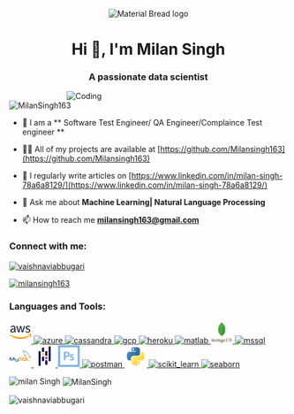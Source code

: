 <p align="center">
    <img width="500" src="https://media.licdn.com/dms/image/C4D12AQFKRQOp_aXz0g/article-cover_image-shrink_600_2000/0/1577211633664?e=2147483647&v=beta&t=pZ5TdXalXICIqPXTDBX6NP-CYlGS3wE2Kn6y1XiYjHI" alt="Material Bread logo"> </p>
<h1 align="center">Hi 👋, I'm Milan Singh</h1>
<h3 align="center">A passionate data scientist</h3>
<img align="right" alt="Coding" width="400" src= https://cdn.dribbble.com/users/331265/screenshots/2498700/ana-d-small.gif>

<p align="left"> <img src="https://komarev.com/ghpvc/?username=Milansingh163&label=PROFILE+VIEWS" alt="MilanSingh163" /> </p>

- 🌱 I am a ** Software Test Engineer/ QA Engineer/Complaince Test engineer **

- 👨‍💻 All of my projects are available at [https://github.com/Milansingh163](https://github.com/Milansingh163)

- 📝 I regularly write articles on [https://www.linkedin.com/in/milan-singh-78a6a8129/](https://www.linkedin.com/in/milan-singh-78a6a8129/)

- 💬 Ask me about **Machine Learning| Natural Language Processing**

- 📫 How to reach me **milansingh163@gmail.com**

<h3 align="left">Connect with me:</h3>
<p align="left">
<a href="https://www.linkedin.com/in/milan-singh-78a6a8129/" target="blank"><img align="center" src="https://raw.githubusercontent.com/rahuldkjain/github-profile-readme-generator/master/src/images/icons/Social/linked-in-alt.svg" alt="vaishnaviabbugari" height="30" width="40" /></a>
</p>

<p align="left"> <a href="https://github.com/ryo-ma/github-profile-trophy"><img src="https://github-profile-trophy.vercel.app/?username=milansingh163" alt="milansingh163" /></a> </p>





<h3 align="left">Languages and Tools:</h3>
<p align="left"> <a href="https://aws.amazon.com" target="_blank" rel="noreferrer"> <img src="https://raw.githubusercontent.com/devicons/devicon/master/icons/amazonwebservices/amazonwebservices-original-wordmark.svg" alt="aws" width="40" height="40"/> </a> <a href="https://azure.microsoft.com/en-in/" target="_blank" rel="noreferrer"> <img src="https://www.vectorlogo.zone/logos/microsoft_azure/microsoft_azure-icon.svg" alt="azure" width="40" height="40"/> </a> <a href="https://cassandra.apache.org/" target="_blank" rel="noreferrer"> <img src="https://www.vectorlogo.zone/logos/apache_cassandra/apache_cassandra-icon.svg" alt="cassandra" width="40" height="40"/> </a> <a href="https://cloud.google.com" target="_blank" rel="noreferrer"> <img src="https://www.vectorlogo.zone/logos/google_cloud/google_cloud-icon.svg" alt="gcp" width="40" height="40"/> </a> <a href="https://heroku.com" target="_blank" rel="noreferrer"> <img src="https://www.vectorlogo.zone/logos/heroku/heroku-icon.svg" alt="heroku" width="40" height="40"/> </a> <a href="https://www.mathworks.com/" target="_blank" rel="noreferrer"> <img src="https://upload.wikimedia.org/wikipedia/commons/2/21/Matlab_Logo.png" alt="matlab" width="40" height="40"/> </a> <a href="https://www.mongodb.com/" target="_blank" rel="noreferrer"> <img src="https://raw.githubusercontent.com/devicons/devicon/master/icons/mongodb/mongodb-original-wordmark.svg" alt="mongodb" width="40" height="40"/> </a> <a href="https://www.microsoft.com/en-us/sql-server" target="_blank" rel="noreferrer"> <img src="https://www.svgrepo.com/show/303229/microsoft-sql-server-logo.svg" alt="mssql" width="40" height="40"/> </a> <a href="https://www.mysql.com/" target="_blank" rel="noreferrer"> <img src="https://raw.githubusercontent.com/devicons/devicon/master/icons/mysql/mysql-original-wordmark.svg" alt="mysql" width="40" height="40"/> </a> <a href="https://pandas.pydata.org/" target="_blank" rel="noreferrer"> <img src="https://raw.githubusercontent.com/devicons/devicon/2ae2a900d2f041da66e950e4d48052658d850630/icons/pandas/pandas-original.svg" alt="pandas" width="40" height="40"/> </a> <a href="https://www.photoshop.com/en" target="_blank" rel="noreferrer"> <img src="https://raw.githubusercontent.com/devicons/devicon/master/icons/photoshop/photoshop-line.svg" alt="photoshop" width="40" height="40"/> </a> <a href="https://postman.com" target="_blank" rel="noreferrer"> <img src="https://www.vectorlogo.zone/logos/getpostman/getpostman-icon.svg" alt="postman" width="40" height="40"/> </a> <a href="https://www.python.org" target="_blank" rel="noreferrer"> <img src="https://raw.githubusercontent.com/devicons/devicon/master/icons/python/python-original.svg" alt="python" width="40" height="40"/> </a> <a href="https://scikit-learn.org/" target="_blank" rel="noreferrer"> <img src="https://upload.wikimedia.org/wikipedia/commons/0/05/Scikit_learn_logo_small.svg" alt="scikit_learn" width="40" height="40"/> </a> <a href="https://seaborn.pydata.org/" target="_blank" rel="noreferrer"> <img src="https://seaborn.pydata.org/_images/logo-mark-lightbg.svg" alt="seaborn" width="40" height="40"/> </a> </p>

<p><img align="left" src="https://github-readme-stats.vercel.app/api?username=Milansingh163&show_icons=true&theme=radical" alt="milan Singh" /></p>

<p>&nbsp;<img align="center" src="https://github-readme-stats.vercel.app/api?username=Milansingh163&show_icons=true&locale=en" alt="MilanSingh" /></p>

<p><img align="center" src="https://github-readme-streak-stats.herokuapp.com/?user=vaishnaviabbugari&" alt="vaishnaviabbugari" /></p>
